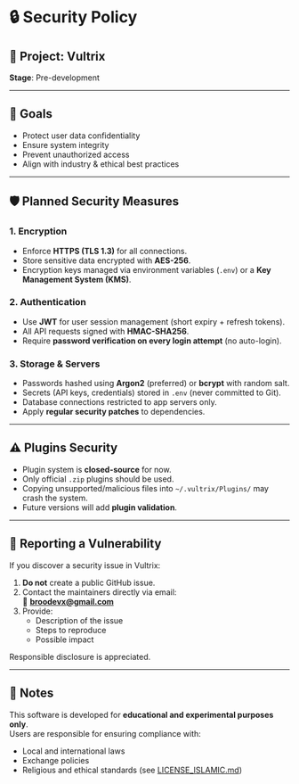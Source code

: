 # 🔒 Security Policy

## 📌 Project: Vultrix
**Stage**: Pre-development

---

## 🎯 Goals
- Protect user data confidentiality  
- Ensure system integrity  
- Prevent unauthorized access  
- Align with industry & ethical best practices  

---

## 🛡️ Planned Security Measures

### 1. Encryption
- Enforce **HTTPS (TLS 1.3)** for all connections.  
- Store sensitive data encrypted with **AES-256**.  
- Encryption keys managed via environment variables (`.env`) or a **Key Management System (KMS)**.  

### 2. Authentication
- Use **JWT** for user session management (short expiry + refresh tokens).  
- All API requests signed with **HMAC-SHA256**.  
- Require **password verification on every login attempt** (no auto-login).  

### 3. Storage & Servers
- Passwords hashed using **Argon2** (preferred) or **bcrypt** with random salt.  
- Secrets (API keys, credentials) stored in `.env` (never committed to Git).  
- Database connections restricted to app servers only.  
- Apply **regular security patches** to dependencies.  

---

## ⚠️ Plugins Security
- Plugin system is **closed-source** for now.  
- Only official `.zip` plugins should be used.  
- Copying unsupported/malicious files into `~/.vultrix/Plugins/` may crash the system.  
- Future versions will add **plugin validation**.  

---

## 📢 Reporting a Vulnerability
If you discover a security issue in Vultrix:  

1. **Do not** create a public GitHub issue.  
2. Contact the maintainers directly via email:  
   📧 **broodevx@gmail.com**  
3. Provide:  
   - Description of the issue  
   - Steps to reproduce  
   - Possible impact  

Responsible disclosure is appreciated.  

---

## 📌 Notes
This software is developed for **educational and experimental purposes only**.  
Users are responsible for ensuring compliance with:  
- Local and international laws  
- Exchange policies  
- Religious and ethical standards (see [LICENSE_ISLAMIC.md](./LICENCE_FORK.md))  
